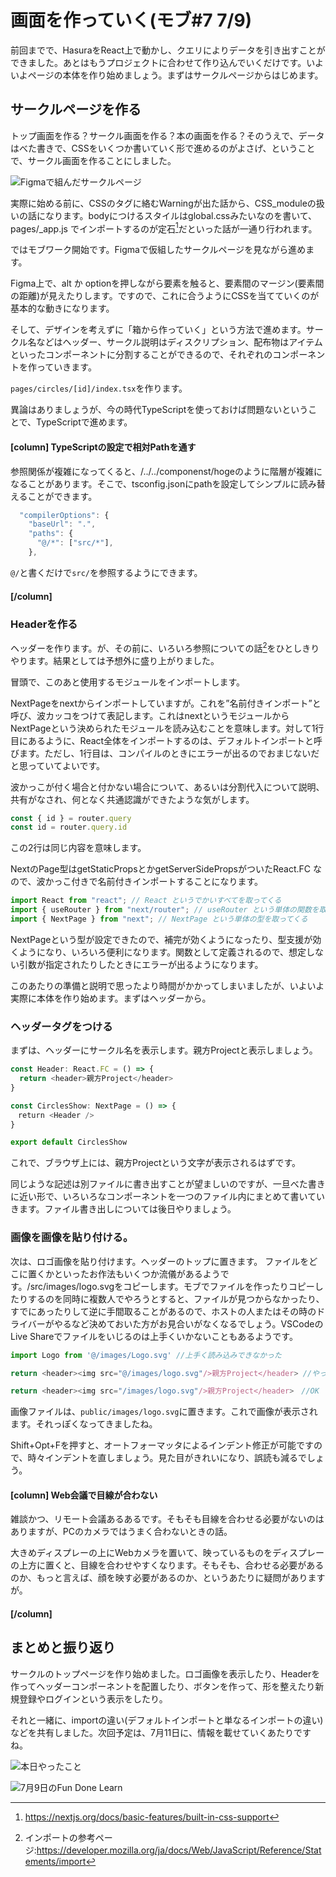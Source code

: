 # 画面を作っていく(モブ#7 7/9)

前回までで、HasuraをReact上で動かし、クエリによりデータを引き出すことができました。あとはもうプロジェクトに合わせて作り込んでいくだけです。いよいよページの本体を作り始めましょう。まずはサークルページからはじめます。

## サークルページを作る
トップ画面を作る？サークル画面を作る？本の画面を作る？そのうえで、データはべた書きで、CSSをいくつか書いていく形で進めるのがよさげ、ということで、サークル画面を作ることにしました。

![Figmaで組んだサークルページ](chap-mob-0709/circlefigma.png?scale=0.8)

実際に始める前に、CSSのタグに絡むWarningが出た話から、CSS_moduleの扱いの話になります。bodyにつけるスタイルはglobal.cssみたいなのを書いて、 pages/_app.js でインポートするのが定石[^css]だといった話が一通り行われます。

[^css]: https://nextjs.org/docs/basic-features/built-in-css-support 

ではモブワーク開始です。Figmaで仮組したサークルページを見ながら進めます。

Figma上で、alt か optionを押しながら要素を触ると、要素間のマージン(要素間の距離)が見えたりします。ですので、これに合うようにCSSを当てていくのが基本的な動きになります。

そして、デザインを考えずに「箱から作っていく」という方法で進めます。サークル名などはヘッダー、サークル説明はディスクリプション、配布物はアイテムといったコンポーネントに分割することができるので、それぞれのコンポーネントを作っていきます。

`pages/circles/[id]/index.tsx`を作ります。

異論はありましょうが、今の時代TypeScriptを使っておけば問題ないということで、TypeScriptで進めます。

#### [column] TypeScriptの設定で相対Pathを通す

参照関係が複雑になってくると、/../../componenst/hogeのように階層が複雑になることがあります。そこで、tsconfig.jsonにpathを設定してシンプルに読み替えることができます。

```js
  "compilerOptions": {
    "baseUrl": ".",
    "paths": {
      "@/*": ["src/*"],
    },
```
`@/`と書くだけで`src/`を参照するようにできます。
#### [/column]

### Headerを作る

ヘッダーを作ります。が、その前に、いろいろ参照についての話[^import]をひとしきりやります。結果としては予想外に盛り上がりました。

冒頭で、このあと使用するモジュールをインポートします。

NextPageをnextからインポートしていますが。これを”名前付きインポート”と呼び、波カッコをつけて表記します。これはnextというモジュールからNextPageという決められたモジュールを読み込むことを意味します。対して1行目にあるように、React全体をインポートするのは、デフォルトインポートと呼びます。ただし、1行目は、コンパイルのときにエラーが出るのでおまじないだと思っていてよいです。

波かっこが付く場合と付かない場合について、あるいは分割代入について説明、共有がなされ、何となく共通認識ができたような気がします。

```js
const { id } = router.query
const id = router.query.id
```
この2行は同じ内容を意味します。

NextのPage型はgetStaticPropsとかgetServerSidePropsがついたReact.FC なので、波かっこ付きで名前付きインポートすることになります。

```js
import React from "react"; // React というでかいすべてを取ってくる
import { useRouter } from "next/router"; // useRouter という単体の関数を取ってくる
import { NextPage } from "next"; // NextPage という単体の型を取ってくる
```

NextPageという型が設定できたので、補完が効くようになったり、型支援が効くようになり、いろいろ便利になります。関数として定義されるので、想定しない引数が指定されたりしたときにエラーが出るようになります。

[^import]: インポートの参考ページ:https://developer.mozilla.org/ja/docs/Web/JavaScript/Reference/Statements/import


このあたりの準備と説明で思ったより時間がかかってしまいましたが、いよいよ実際に本体を作り始めます。まずはヘッダーから。

### ヘッダータグをつける

まずは、ヘッダーにサークル名を表示します。親方Projectと表示しましょう。
```js
const Header: React.FC = () => {
  return <header>親方Project</header>
}

const CirclesShow: NextPage = () => {
　return <Header />
}

export default CirclesShow
```

これで、ブラウザ上には、親方Projectという文字が表示されるはずです。

同じような記述は別ファイルに書き出すことが望ましいのですが、一旦べた書きに近い形で、いろいろなコンポーネントを一つのファイル内にまとめて書いていきます。ファイル書き出しについては後日やりましょう。

### 画像を画像を貼り付ける。

次は、ロゴ画像を貼り付けます。ヘッダーのトップに置きます。
ファイルをどこに置くかといったお作法もいくつか流儀があるようです。/src/images/logo.svgをコピーします。モブでファイルを作ったりコピーしたりするのを同時に複数人でやろうとすると、ファイルが見つからなかったり、すでにあったりして逆に手間取ることがあるので、ホストの人またはその時のドライバーがやるなど決めておいた方がお見合いがなくなるでしょう。VSCodeのLive Shareでファイルをいじるのは上手くいかないこともあるようです。

```js
import Logo from '@/images/Logo.svg' //上手く読み込みできなかった

return <header><img src="@/images/logo.svg"/>親方Project</header> //やっぱりだめ

return <header><img src="/images/logo.svg"/>親方Project</header>　//OK

```

画像ファイルは、`public/images/logo.svg`に置きます。これで画像が表示されます。それっぽくなってきましたね。


Shift+Opt+Fを押すと、オートフォーマッタによるインデント修正が可能ですので、時々インデントを直しましょう。見た目がきれいになり、誤読も減るでしょう。

#### [column] Web会議で目線が合わない

雑談かつ、リモート会議あるあるです。そもそも目線を合わせる必要がないのはありますが、PCのカメラではうまく合わないときの話。

大きめディスプレーの上にWebカメラを置いて、映っているものをディスプレーの上方に置くと、目線を合わせやすくなります。そもそも、合わせる必要があるのか、もっと言えば、顔を映す必要があるのか、というあたりに疑問がありますが。

#### [/column]

## まとめと振り返り
サークルのトップページを作り始めました。ロゴ画像を表示したり、Headerを作ってヘッダーコンポーネントを配置したり、ボタンを作って、形を整えたり新規登録やログインという表示をしたり。

それと一緒に、importの違い(デフォルトインポートと単なるインポートの違い)などを共有しました。次回予定は、7月11日に、情報を載せていくあたりですね。

![本日やったこと](chap-mob-0709/0709-done.png?scale=0.8)

![7月9日のFun Done Learn](chap-mob-0709/0709fundonelearn.png?scale=0.8)